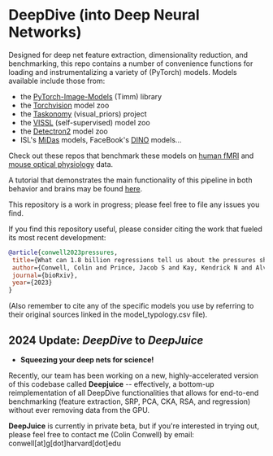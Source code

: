# DeepDive (into Deep Neural Networks)

Designed for deep net feature extraction, dimensionality reduction, and benchmarking, this repo contains a number of convenience functions for loading and instrumentalizing a variety of (PyTorch) models. Models available include those from:

- the [PyTorch-Image-Models](https://github.com/rwightman/pytorch-image-models) (Timm) library
- the [Torchvision](https://pytorch.org/vision/stable/models.html) model zoo
- the [Taskonomy](http://taskonomy.stanford.edu/) (visual_priors) project
- the [VISSL](https://vissl.ai/) (self-supervised) model zoo
- the [Detectron2](https://github.com/facebookresearch/detectron2) model zoo
- ISL's [MiDas](https://github.com/isl-org/MiDaS) models, FaceBook's [DINO](https://github.com/facebookresearch/dino) models...

Check out these repos that benchmark these models on [human fMRI](https://github.com/ColinConwell/DeepNSD) and [mouse optical physiology](https://github.com/ColinConwell/DeepMouseTrap) data.

A tutorial that demonstrates the main functionality of this pipeline in both behavior and brains may be found [here](https://colab.research.google.com/drive/1CvOpeKL4xRDbHkpPXGlSDs-JyD-438vl#scrollTo=Jd9vyENcvsIg).

This repository is a work in progress; please feel free to file any issues you find.

If you find this repository useful, please consider citing the work that fueled its most recent development:

 ```bibtex
@article{conwell2023pressures,
  title={What can 1.8 billion regressions tell us about the pressures shaping high-level visual representation in brains and machines},
  author={Conwell, Colin and Prince, Jacob S and Kay, Kendrick N and Alvarez, George A and Konkle, Talia},
  journal={bioRxiv},
  year={2023}
}
 ```

(Also remember to cite any of the specific models you use by referring to their original sources linked in the model_typology.csv file).

## 2024 Update: *DeepDive* to *DeepJuice*

+ **Squeezing your deep nets for science!**

Recently, our team has been working on a new, highly-accelerated version of this codebase called **Deepjuice** -- effectively, a bottom-up reimplementation of all DeepDive functionalities that allows for end-to-end benchmarking (feature extraction, SRP, PCA, CKA, RSA, and regression) without ever removing data from the GPU. 

**DeepJuice** is currently in private beta, but if you're interested in trying out, please feel free to contact me (Colin Conwell) by email: conwell[at]g[dot]harvard[dot]edu
